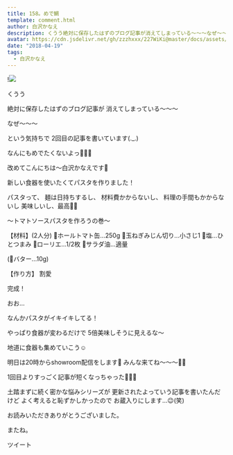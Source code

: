 ```yaml
---
title: 158。めで鯛
template: comment.html
author: 白沢かなえ
description: くうう絶対に保存したはずのブログ記事が消えてしまっている〜〜〜なぜ〜〜〜という気持ちで2回目の記事を書いています(._.)なんにもめで...
avatar: https://cdn.jsdelivr.net/gh/zzzhxxx/227WiKi@master/docs/assets/photo/avatar/kanae.jpg
date: "2018-04-19"
tags:
  - 白沢かなえ
---
```


!![](https://cdn.jsdelivr.net/gh/227WiKi/227WiKi-image@master/blog-image/kanae-2018-04-19_1.jpg)









くうう


絶対に保存したはずのブログ記事が
消えてしまっている〜〜〜





なぜ〜〜〜











という気持ちで
2回目の記事を書いています(._.)



なんにもめでたくないよっ🤦🏻‍♀️














改めてこんにちは〜白沢かなえです🌷




新しい食器を使いたくてパスタを作りました！


パスタって、
麺は日持ちするし、
材料費かからないし、
料理の手間もかからないし
美味しいし、最高🐶🌸














〜トマトソースパスタを作ろうの巻〜



【材料】(2人分)
🍅ホールトマト缶…250g
🍅玉ねぎみじん切り…小さじ1
🍅塩…ひとつまみ
🍅ローリエ…1/2枚
🍅サラダ油…適量

(🍅バター…10g)



【作り方】
割愛




完成！






おお…

なんかパスタがイキイキしてる！



やっぱり食器が変わるだけで
5倍美味しそうに見えるな〜









地道に食器も集めていこう☺️















明日は20時からshowroom配信をします🌷
みんな来てね〜〜〜🌷🌷











1回目よりすっごく記事が短くなっちゃった🤦🏻‍♀️



土踏まずに続く密かな悩みシリーズが
更新されたよっていう記事を書いたんだけど
よく考えると恥ずかしかったので
お蔵入りにします…😉(笑)











お読みいただきありがとうございました。


またね。


ツイート



